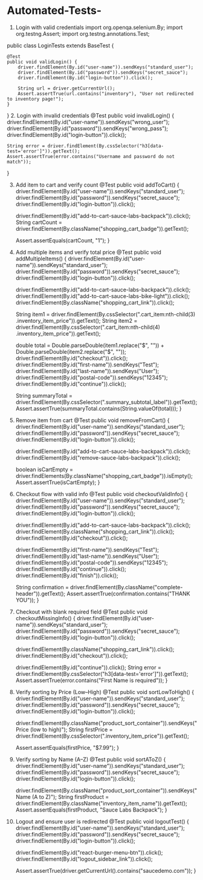 # Automated-Tests-
1. Login with valid credentials
import org.openqa.selenium.By;
import org.testng.Assert;
import org.testng.annotations.Test;

public class LoginTests extends BaseTest {

    @Test
    public void validLogin() {
        driver.findElement(By.id("user-name")).sendKeys("standard_user");
        driver.findElement(By.id("password")).sendKeys("secret_sauce");
        driver.findElement(By.id("login-button")).click();

        String url = driver.getCurrentUrl();
        Assert.assertTrue(url.contains("inventory"), "User not redirected to inventory page!");
    }
}
2. Login with invalid credentials
@Test
public void invalidLogin() {
    driver.findElement(By.id("user-name")).sendKeys("wrong_user");
    driver.findElement(By.id("password")).sendKeys("wrong_pass");
    driver.findElement(By.id("login-button")).click();

    String error = driver.findElement(By.cssSelector("h3[data-test='error']")).getText();
    Assert.assertTrue(error.contains("Username and password do not match"));
}


3. Add item to cart and verify count
@Test
public void addToCart() {
    driver.findElement(By.id("user-name")).sendKeys("standard_user");
    driver.findElement(By.id("password")).sendKeys("secret_sauce");
    driver.findElement(By.id("login-button")).click();

    driver.findElement(By.id("add-to-cart-sauce-labs-backpack")).click();
    String cartCount = driver.findElement(By.className("shopping_cart_badge")).getText();

    Assert.assertEquals(cartCount, "1");
}

4. Add multiple items and verify total price
@Test
public void addMultipleItems() {
    driver.findElement(By.id("user-name")).sendKeys("standard_user");
    driver.findElement(By.id("password")).sendKeys("secret_sauce");
    driver.findElement(By.id("login-button")).click();

    driver.findElement(By.id("add-to-cart-sauce-labs-backpack")).click();
    driver.findElement(By.id("add-to-cart-sauce-labs-bike-light")).click();
    driver.findElement(By.className("shopping_cart_link")).click();

    String item1 = driver.findElement(By.cssSelector(".cart_item:nth-child(3) .inventory_item_price")).getText();
    String item2 = driver.findElement(By.cssSelector(".cart_item:nth-child(4) .inventory_item_price")).getText();

    double total = Double.parseDouble(item1.replace("$", "")) + Double.parseDouble(item2.replace("$", ""));
    driver.findElement(By.id("checkout")).click();
    driver.findElement(By.id("first-name")).sendKeys("Test");
    driver.findElement(By.id("last-name")).sendKeys("User");
    driver.findElement(By.id("postal-code")).sendKeys("12345");
    driver.findElement(By.id("continue")).click();

    String summaryTotal = driver.findElement(By.cssSelector(".summary_subtotal_label")).getText();
    Assert.assertTrue(summaryTotal.contains(String.valueOf(total)));
}

5. Remove item from cart
@Test
public void removeFromCart() {
    driver.findElement(By.id("user-name")).sendKeys("standard_user");
    driver.findElement(By.id("password")).sendKeys("secret_sauce");
    driver.findElement(By.id("login-button")).click();

    driver.findElement(By.id("add-to-cart-sauce-labs-backpack")).click();
    driver.findElement(By.id("remove-sauce-labs-backpack")).click();

    boolean isCartEmpty = driver.findElements(By.className("shopping_cart_badge")).isEmpty();
    Assert.assertTrue(isCartEmpty);
}

6. Checkout flow with valid info
@Test
public void checkoutValidInfo() {
    driver.findElement(By.id("user-name")).sendKeys("standard_user");
    driver.findElement(By.id("password")).sendKeys("secret_sauce");
    driver.findElement(By.id("login-button")).click();

    driver.findElement(By.id("add-to-cart-sauce-labs-backpack")).click();
    driver.findElement(By.className("shopping_cart_link")).click();
    driver.findElement(By.id("checkout")).click();

    driver.findElement(By.id("first-name")).sendKeys("Test");
    driver.findElement(By.id("last-name")).sendKeys("User");
    driver.findElement(By.id("postal-code")).sendKeys("12345");
    driver.findElement(By.id("continue")).click();
    driver.findElement(By.id("finish")).click();

    String confirmation = driver.findElement(By.className("complete-header")).getText();
    Assert.assertTrue(confirmation.contains("THANK YOU"));
}

7. Checkout with blank required field
@Test
public void checkoutMissingInfo() {
    driver.findElement(By.id("user-name")).sendKeys("standard_user");
    driver.findElement(By.id("password")).sendKeys("secret_sauce");
    driver.findElement(By.id("login-button")).click();

    driver.findElement(By.className("shopping_cart_link")).click();
    driver.findElement(By.id("checkout")).click();

    driver.findElement(By.id("continue")).click();
    String error = driver.findElement(By.cssSelector("h3[data-test='error']")).getText();
    Assert.assertTrue(error.contains("First Name is required"));
}

8. Verify sorting by Price (Low–High)
@Test
public void sortLowToHigh() {
    driver.findElement(By.id("user-name")).sendKeys("standard_user");
    driver.findElement(By.id("password")).sendKeys("secret_sauce");
    driver.findElement(By.id("login-button")).click();

    driver.findElement(By.className("product_sort_container")).sendKeys("Price (low to high)");
    String firstPrice = driver.findElement(By.cssSelector(".inventory_item_price")).getText();

    Assert.assertEquals(firstPrice, "$7.99");
}

9. Verify sorting by Name (A–Z)
@Test
public void sortAToZ() {
    driver.findElement(By.id("user-name")).sendKeys("standard_user");
    driver.findElement(By.id("password")).sendKeys("secret_sauce");
    driver.findElement(By.id("login-button")).click();

    driver.findElement(By.className("product_sort_container")).sendKeys("Name (A to Z)");
    String firstProduct = driver.findElement(By.className("inventory_item_name")).getText();
    Assert.assertEquals(firstProduct, "Sauce Labs Backpack");
}

10. Logout and ensure user is redirected
@Test
public void logoutTest() {
    driver.findElement(By.id("user-name")).sendKeys("standard_user");
    driver.findElement(By.id("password")).sendKeys("secret_sauce");
    driver.findElement(By.id("login-button")).click();

    driver.findElement(By.id("react-burger-menu-btn")).click();
    driver.findElement(By.id("logout_sidebar_link")).click();

    Assert.assertTrue(driver.getCurrentUrl().contains("saucedemo.com"));
}
